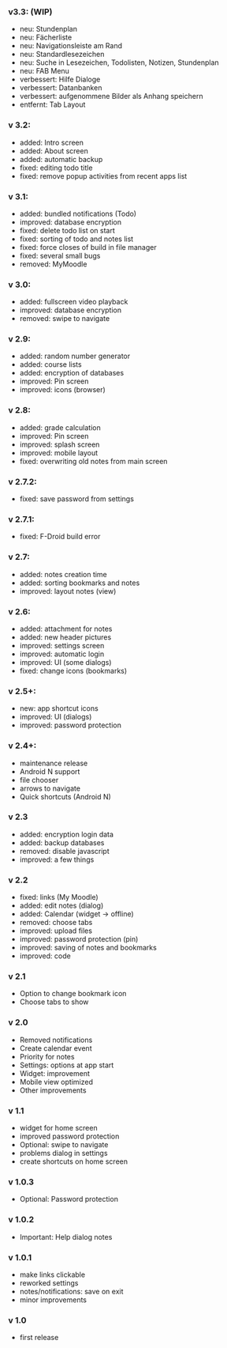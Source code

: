 ### v3.3: (WIP)
- neu: Stundenplan
- neu: Fächerliste
- neu: Navigationsleiste am Rand
- neu: Standardlesezeichen
- neu: Suche in Lesezeichen, Todolisten, Notizen, Stundenplan
- neu: FAB Menu
- verbessert: Hilfe Dialoge
- verbessert: Datanbanken
- verbessert: aufgenommene Bilder als Anhang speichern
- entfernt: Tab Layout

### v 3.2:
- added: Intro screen
- added: About screen
- added: automatic backup
- fixed: editing todo title
- fixed: remove popup activities from recent apps list

### v 3.1:
- added: bundled notifications (Todo)
- improved: database encryption
- fixed: delete todo list on start
- fixed: sorting of todo and notes list
- fixed: force closes of build in file manager
- fixed: several small bugs
- removed: MyMoodle

### v 3.0:
- added: fullscreen video playback
- improved: database encryption
- removed: swipe to navigate

### v 2.9:
- added: random number generator
- added: course lists
- added: encryption of databases
- improved: Pin screen
- improved: icons (browser)

### v 2.8:
- added: grade calculation
- improved: Pin screen
- improved: splash screen
- improved: mobile layout
- fixed: overwriting old notes from main screen

### v 2.7.2:
- fixed: save password from settings

### v 2.7.1:
- fixed: F-Droid build error

### v 2.7:
- added: notes creation time
- added: sorting bookmarks and notes
- improved: layout notes (view)

### v 2.6:
- added: attachment for notes
- added: new header pictures
- improved: settings screen
- improved: automatic login
- improved: UI (some dialogs)
- fixed: change icons (bookmarks)

### v 2.5+:
- new: app shortcut icons
- improved: UI (dialogs)
- improved: password protection

### v 2.4+:
- maintenance release
- Android N support
- file chooser
- arrows to navigate
- Quick shortcuts (Android N)

### v 2.3
- added: encryption login data
- added: backup databases
- removed: disable javascript
- improved: a few things

### v 2.2
- fixed: links (My Moodle)
- added: edit notes (dialog)
- added: Calendar (widget -> offline)
- removed: choose tabs
- improved: upload files
- improved: password protection (pin)
- improved: saving of notes and bookmarks
- improved: code

### v 2.1
- Option to change bookmark icon
- Choose tabs to show

### v 2.0
- Removed notifications
- Create calendar event
- Priority for notes
- Settings: options at app start
- Widget: improvement
- Mobile view optimized
- Other improvements

### v 1.1
- widget for home screen
- improved password protection
- Optional: swipe to navigate
- problems dialog in settings
- create shortcuts on home screen

### v 1.0.3
- Optional: Password protection

### v 1.0.2
- Important: Help dialog notes

### v 1.0.1
- make links clickable
- reworked settings
- notes/notifications: save on exit
- minor improvements

### v 1.0
- first release